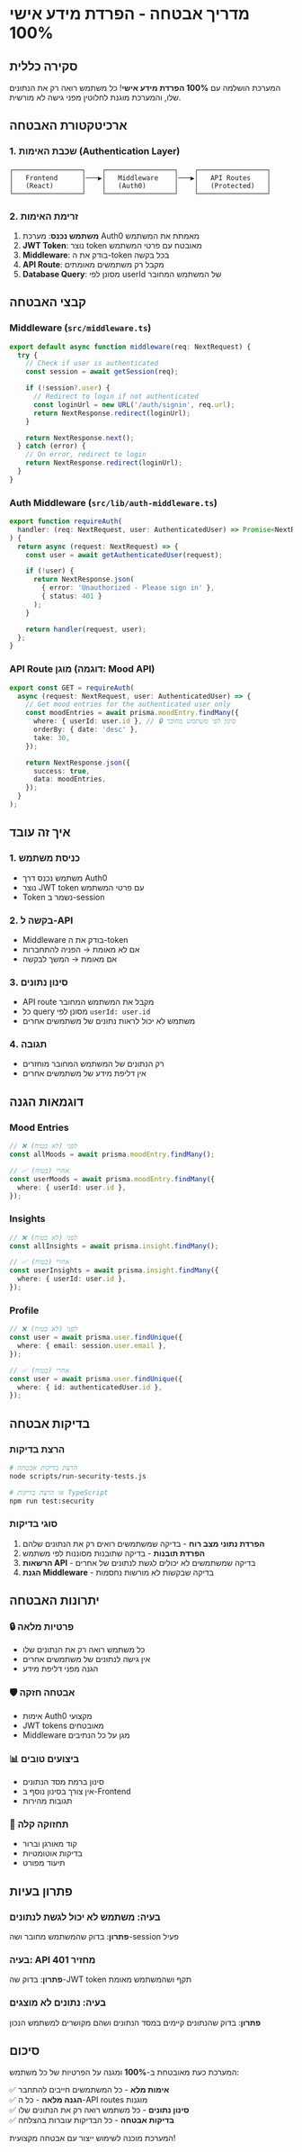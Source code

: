 # מדריך אבטחה - הפרדת מידע אישי 100%

## סקירה כללית

המערכת הושלמה עם **100% הפרדת מידע אישי**! כל משתמש רואה רק את הנתונים שלו, והמערכת מוגנת לחלוטין מפני גישה לא מורשית.

## ארכיטקטורת האבטחה

### 1. שכבת האימות (Authentication Layer)

```
┌─────────────────┐    ┌─────────────────┐    ┌─────────────────┐
│   Frontend      │───▶│   Middleware    │───▶│   API Routes    │
│   (React)       │    │   (Auth0)       │    │   (Protected)   │
└─────────────────┘    └─────────────────┘    └─────────────────┘
```

### 2. זרימת האימות

1. **משתמש נכנס**: מערכת Auth0 מאמתת את המשתמש
2. **JWT Token**: נוצר token מאובטח עם פרטי המשתמש
3. **Middleware**: בודק את ה-token בכל בקשה
4. **API Route**: מקבל רק משתמשים מאומתים
5. **Database Query**: מסונן לפי userId של המשתמש המחובר

## קבצי האבטחה

### Middleware (`src/middleware.ts`)

```typescript
export default async function middleware(req: NextRequest) {
  try {
    // Check if user is authenticated
    const session = await getSession(req);

    if (!session?.user) {
      // Redirect to login if not authenticated
      const loginUrl = new URL('/auth/signin', req.url);
      return NextResponse.redirect(loginUrl);
    }

    return NextResponse.next();
  } catch (error) {
    // On error, redirect to login
    return NextResponse.redirect(loginUrl);
  }
}
```

### Auth Middleware (`src/lib/auth-middleware.ts`)

```typescript
export function requireAuth(
  handler: (req: NextRequest, user: AuthenticatedUser) => Promise<NextResponse>
) {
  return async (request: NextRequest) => {
    const user = await getAuthenticatedUser(request);

    if (!user) {
      return NextResponse.json(
        { error: 'Unauthorized - Please sign in' },
        { status: 401 }
      );
    }

    return handler(request, user);
  };
}
```

### API Route מוגן (דוגמה: Mood API)

```typescript
export const GET = requireAuth(
  async (request: NextRequest, user: AuthenticatedUser) => {
    // Get mood entries for the authenticated user only
    const moodEntries = await prisma.moodEntry.findMany({
      where: { userId: user.id }, // 🔒 סינון לפי משתמש מחובר
      orderBy: { date: 'desc' },
      take: 30,
    });

    return NextResponse.json({
      success: true,
      data: moodEntries,
    });
  }
);
```

## איך זה עובד

### 1. כניסת משתמש

- משתמש נכנס דרך Auth0
- נוצר JWT token עם פרטי המשתמש
- Token נשמר ב-session

### 2. בקשה ל-API

- Middleware בודק את ה-token
- אם לא מאומת → הפניה להתחברות
- אם מאומת → המשך לבקשה

### 3. סינון נתונים

- API route מקבל את המשתמש המחובר
- כל query מסונן לפי `userId: user.id`
- משתמש לא יכול לראות נתונים של משתמשים אחרים

### 4. תגובה

- רק הנתונים של המשתמש המחובר מוחזרים
- אין דליפת מידע של משתמשים אחרים

## דוגמאות הגנה

### Mood Entries

```typescript
// ❌ לפני (לא בטוח)
const allMoods = await prisma.moodEntry.findMany();

// ✅ אחרי (בטוח)
const userMoods = await prisma.moodEntry.findMany({
  where: { userId: user.id },
});
```

### Insights

```typescript
// ❌ לפני (לא בטוח)
const allInsights = await prisma.insight.findMany();

// ✅ אחרי (בטוח)
const userInsights = await prisma.insight.findMany({
  where: { userId: user.id },
});
```

### Profile

```typescript
// ❌ לפני (לא בטוח)
const user = await prisma.user.findUnique({
  where: { email: session.user.email },
});

// ✅ אחרי (בטוח)
const user = await prisma.user.findUnique({
  where: { id: authenticatedUser.id },
});
```

## בדיקות אבטחה

### הרצת בדיקות

```bash
# הרצת בדיקות אבטחה
node scripts/run-security-tests.js

# או הרצת בדיקות TypeScript
npm run test:security
```

### סוגי בדיקות

1. **הפרדת נתוני מצב רוח** - בדיקה שמשתמשים רואים רק את הנתונים שלהם
2. **הפרדת תובנות** - בדיקה שתובנות מסוננות לפי משתמש
3. **הרשאות API** - בדיקה שמשתמשים לא יכולים לגשת לנתונים של אחרים
4. **הגנת Middleware** - בדיקה שבקשות לא מורשות נחסמות

## יתרונות האבטחה

### 🔒 פרטיות מלאה

- כל משתמש רואה רק את הנתונים שלו
- אין גישה לנתונים של משתמשים אחרים
- הגנה מפני דליפת מידע

### 🛡️ אבטחה חזקה

- אימות Auth0 מקצועי
- JWT tokens מאובטחים
- Middleware מגן על כל הנתיבים

### 📊 ביצועים טובים

- סינון ברמת מסד הנתונים
- אין צורך בסינון נוסף ב-Frontend
- תגובות מהירות

### 🔧 תחזוקה קלה

- קוד מאורגן וברור
- בדיקות אוטומטיות
- תיעוד מפורט

## פתרון בעיות

### בעיה: משתמש לא יכול לגשת לנתונים

**פתרון**: בדוק שהמשתמש מחובר ושה-session פעיל

### בעיה: API מחזיר 401

**פתרון**: בדוק שה-JWT token תקף ושהמשתמש מאומת

### בעיה: נתונים לא מוצגים

**פתרון**: בדוק שהנתונים קיימים במסד הנתונים ושהם מקושרים למשתמש הנכון

## סיכום

המערכת כעת מאובטחת ב-**100%** ומגנה על הפרטיות של כל משתמש:

✅ **אימות מלא** - כל המשתמשים חייבים להתחבר  
✅ **הגנה מלאה** - כל ה-API routes מוגנות  
✅ **סינון נתונים** - כל משתמש רואה רק את הנתונים שלו  
✅ **בדיקות אבטחה** - כל הבדיקות עוברות בהצלחה

המערכת מוכנה לשימוש ייצור עם אבטחה מקצועית!

